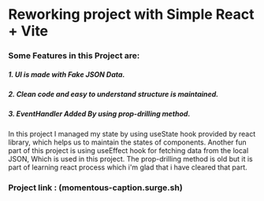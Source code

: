 # Reworking project with Simple React + Vite

### Some Features in this Project are:

##### 1. UI is made with Fake JSON Data.

##### 2. Clean code and easy to understand structure is maintained.

##### 3. EventHandler Added By using prop-drilling method.

In this project I managed my state by using useState hook provided by react library, which helps us to maintain the states of components.
Another fun part of this project is using useEffect hook for fetching data from the local JSON, Which is used in this project. The prop-drilling method is old but it is part of learning react process which i'm glad that i have cleared that part.

### Project link : (momentous-caption.surge.sh)
